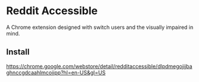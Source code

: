 Reddit Accessible
=================

A Chrome extension designed with switch users and the visually impaired in mind.  

Install
-------

https://chrome.google.com/webstore/detail/redditaccessible/dlpdmegojijbaghnccgdcaahlmcoiipp?hl=en-US&gl=US

